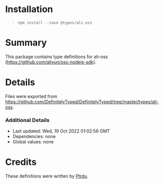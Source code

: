 # Installation
> `npm install --save @types/ali-oss`

# Summary
This package contains type definitions for ali-oss (https://github.com/aliyun/oss-nodejs-sdk).

# Details
Files were exported from https://github.com/DefinitelyTyped/DefinitelyTyped/tree/master/types/ali-oss.

### Additional Details
 * Last updated: Wed, 19 Oct 2022 01:02:56 GMT
 * Dependencies: none
 * Global values: none

# Credits
These definitions were written by [Ptrdu](https://github.com/ptrdu).
